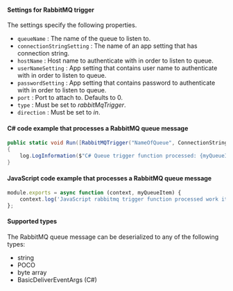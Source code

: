 #### Settings for RabbitMQ trigger

The settings specify the following properties.

- `queueName` : The name of the queue to listen to.
- `connectionStringSetting` : The name of an app setting that has connection string.
- `hostName` : Host name to authenticate with in order to listen to queue.
- `userNameSetting` : App setting that contains user name to authenticate with in order to listen to queue.
- `passwordSetting` : App setting that contains password to authenticate with in order to listen to queue.
- `port` : Port to attach to. Defaults to 0.
- `type` : Must be set to *rabbitMqTrigger*.
- `direction` : Must be set to *in*. 

#### C# code example that processes a RabbitMQ queue message

```csharp
public static void Run([RabbitMQTrigger("NameOfQueue", ConnectionStringSetting = "ConnectionValue")]string myQueueItem, ILogger log)
{
	log.LogInformation($"C# Queue trigger function processed: {myQueueItem}");
}
```

#### JavaScript code example that processes a RabbitMQ queue message

```javascript
module.exports = async function (context, myQueueItem) {
    context.log('JavaScript rabbitmq trigger function processed work item', myQueueItem);
};
```

#### Supported types

The RabbitMQ queue message can be deserialized to any of the following types:

* string
* POCO
* byte array
* BasicDeliverEventArgs (C#)